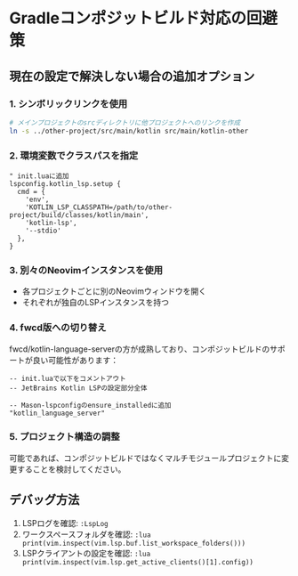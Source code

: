 # Gradleコンポジットビルド対応の回避策

## 現在の設定で解決しない場合の追加オプション

### 1. シンボリックリンクを使用
```bash
# メインプロジェクトのsrcディレクトリに他プロジェクトへのリンクを作成
ln -s ../other-project/src/main/kotlin src/main/kotlin-other
```

### 2. 環境変数でクラスパスを指定
```vim
" init.luaに追加
lspconfig.kotlin_lsp.setup {
  cmd = { 
    'env', 
    'KOTLIN_LSP_CLASSPATH=/path/to/other-project/build/classes/kotlin/main',
    'kotlin-lsp', 
    '--stdio' 
  },
}
```

### 3. 別々のNeovimインスタンスを使用
- 各プロジェクトごとに別のNeovimウィンドウを開く
- それぞれが独自のLSPインスタンスを持つ

### 4. fwcd版への切り替え
fwcd/kotlin-language-serverの方が成熟しており、コンポジットビルドのサポートが良い可能性があります：

```vim
-- init.luaで以下をコメントアウト
-- JetBrains Kotlin LSPの設定部分全体

-- Mason-lspconfigのensure_installedに追加
"kotlin_language_server"
```

### 5. プロジェクト構造の調整
可能であれば、コンポジットビルドではなくマルチモジュールプロジェクトに変更することを検討してください。

## デバッグ方法

1. LSPログを確認: `:LspLog`
2. ワークスペースフォルダを確認: `:lua print(vim.inspect(vim.lsp.buf.list_workspace_folders()))`
3. LSPクライアントの設定を確認: `:lua print(vim.inspect(vim.lsp.get_active_clients()[1].config))`